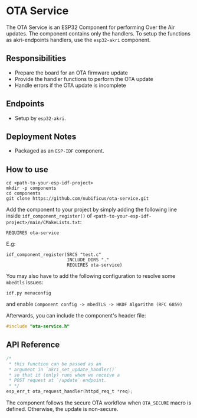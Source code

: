 # OTA Service

The OTA Service is an ESP32 Component for performing Over the Air updates. The component contains only the handlers. To setup the functions as akri-endpoints handlers, use the `esp32-akri` component.

## Responsibilities

- Prepare the board for an OTA firmware update
- Provide the handler functions to perform the OTA update
- Handle errors if the OTA update is incomplete

## Endpoints

- Setup by `esp32-akri`.

## Deployment Notes

- Packaged as an `ESP-IDF` component.

## How to use

```
cd <path-to-your-esp-idf-project>
mkdir -p components
cd components
git clone https://github.com/nubificus/ota-service.git
```
Add the component to your project by simply adding the following line inside `idf_component_register()` of `<path-to-your-esp-idf-project>/main/CMakeLists.txt`:
```
REQUIRES ota-service
```
E.g:
```
idf_component_register(SRCS "test.c"
                       INCLUDE_DIRS "."
                       REQUIRES ota-service)
```
You may also have to add the following configuration to resolve some `mbedtls` issues:
```
idf.py menuconfig
```
and enable `Component config -> mbedTLS -> HKDF Algorithm (RFC 6859)`

Afterwards, you can include the component's header file:
```c
#include "ota-service.h"
```

## API Reference
```c
/* 
 * this function can be passed as an
 * argument in `akri_set_update_handler()`
 * so that it (only) runs when we receive a
 * POST request at `/update` endpoint.
 * */
esp_err_t ota_request_handler(httpd_req_t *req);
```

The component follows the secure OTA workflow when `OTA_SECURE` macro is defined. Otherwise, the update is non-secure.
